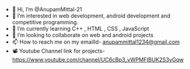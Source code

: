 - 👋 Hi, I’m @AnupamMittal-21
- 👀 I’m interested in web development, android development and competitive programming.
- 🌱 I’m currently learning C++ , HTML , CSS , JavaScript
- 💞️ I’m looking to collaborate on web and android projects
- 📫 How to reach me on my emailId- anupammittal1234@gmail.com
- 📽️ Youtube Channel link for projects- https://www.youtube.com/channel/UC6cBp3_yWPMFIBUK2S3yGqw
<!---
AnupamMittal-21/AnupamMittal-21 is a ✨ special ✨ repository because its `README.md` (this file) appears on your GitHub profile.
You can click the Preview link to take a look at your changes.
--->
